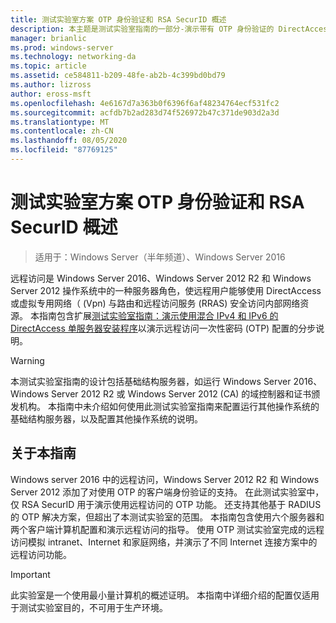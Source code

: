 ```yaml
---
title: 测试实验室方案 OTP 身份验证和 RSA SecurID 概述
description: 本主题是测试实验室指南的一部分-演示带有 OTP 身份验证的 DirectAccess 和用于 Windows Server 2016 的 RSA SecurID
manager: brianlic
ms.prod: windows-server
ms.technology: networking-da
ms.topic: article
ms.assetid: ce584811-b209-48fe-ab2b-4c399bd0bd79
ms.author: lizross
author: eross-msft
ms.openlocfilehash: 4e6167d7a363b0f6396f6af48234764ecf531fc2
ms.sourcegitcommit: acfdb7b2ad283d74f526972b47c371de903d2a3d
ms.translationtype: MT
ms.contentlocale: zh-CN
ms.lasthandoff: 08/05/2020
ms.locfileid: "87769125"
---
```

# <a name="overview-of-the-test-lab-scenario-otp-authentication-and-rsa-securid"></a>测试实验室方案 OTP 身份验证和 RSA SecurID 概述

>适用于：Windows Server（半年频道）、Windows Server 2016

远程访问是 Windows Server 2016、Windows Server 2012 R2 和 Windows Server 2012 操作系统中的一种服务器角色，使远程用户能够使用 DirectAccess 或虚拟专用网络（ (Vpn) 与路由和远程访问服务 (RRAS) 安全访问内部网络资源。 本指南包含扩展[测试实验室指南：演示使用混合 IPv4 和 IPv6 的 DirectAccess 单服务器安装程序](https://go.microsoft.com/fwlink/p/?LinkId=237004)以演示远程访问一次性密码 (OTP) 配置的分步说明。

> [!WARNING]
> 本测试实验室指南的设计包括基础结构服务器，如运行 Windows Server 2016、Windows Server 2012 R2 或 Windows Server 2012 (CA) 的域控制器和证书颁发机构。 本指南中未介绍如何使用此测试实验室指南来配置运行其他操作系统的基础结构服务器，以及配置其他操作系统的说明。

## <a name="about-this-guide"></a>关于本指南
Windows server 2016 中的远程访问，Windows Server 2012 R2 和 Windows Server 2012 添加了对使用 OTP 的客户端身份验证的支持。 在此测试实验室中，仅 RSA SecurID 用于演示使用远程访问的 OTP 功能。 还支持其他基于 RADIUS 的 OTP 解决方案，但超出了本测试实验室的范围。 本指南包含使用六个服务器和两个客户端计算机配置和演示远程访问的指导。 使用 OTP 测试实验室完成的远程访问模拟 intranet、Internet 和家庭网络，并演示了不同 Internet 连接方案中的远程访问功能。

> [!IMPORTANT]
> 此实验室是一个使用最小量计算机的概述证明。 本指南中详细介绍的配置仅适用于测试实验室目的，不可用于生产环境。



